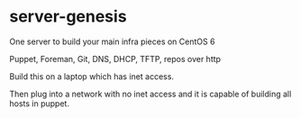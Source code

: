 # server-genesis
One server to build your main infra pieces on CentOS 6

Puppet, Foreman, Git, DNS, DHCP, TFTP, repos over http

Build this on a laptop which has inet access.

Then plug into a network with no inet access and it is capable 
of building all hosts in puppet.

